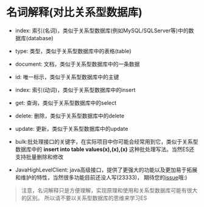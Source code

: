 # 名词解释(对比关系型数据库)

- index: 索引(名词)，类似于关系型数据库(例如MySQL/SQLServer等)中的数据库(database)
- type: 类型，类似于关系型数据库中的表格(table)
- document: 文档，类似于关系型数据库中的一条数据
- id: 唯一标示，类似于关系型数据库中的主键

- index: 索引(动词)，类似于关系型数据库中的insert
- get: 查询，类似于关系型数据库中的select
- delete: 删除，类似于关系型数据库中的delete
- update: 更新，类似于关系型数据库中的update

- bulk:批处理接口的关键字，在实际项目中你可能会经常用到它，类似于关系型数据库中的 **insert into table values(x),(x),(x)** 这种批处理写法。当然ES还支持批量删除和修改
- JavaHighLevelClient: java高级接口，提供了更强大的功能以及更加易于拓展和维护的特性，当然很多功能目前还没人写(23333)，
期待您的[issue](https://github.com/elastic/elasticsearch/issues/27205)哦:)

> 注意，名词解释只是方便理解，实现原理和使用和关系型数据库可能有很大的区别。
所以请不要以关系型数据库的思维来学习ES